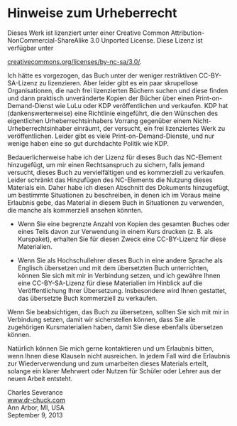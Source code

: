 Hinweise zum Urheberrecht
=========================

Dieses Werk ist lizenziert unter einer Creative Common Attribution-NonCommercial-ShareAlike 3.0 Unported License. Diese Lizenz ist verfügbar unter

[creativecommons.org/licenses/by-nc-sa/3.0/](creativecommons.org/licenses/by-nc-sa/3.0/).

Ich hätte es vorgezogen, das Buch unter der weniger restriktiven CC-BY-SA-Lizenz zu lizenzieren. Aber leider gibt es ein paar skrupellose Organisationen, die nach frei lizenzierten Büchern suchen und diese finden und dann praktisch unveränderte Kopien der Bücher über einen Print-on-Demand-Dienst wie LuLu oder KDP veröffentlichen und verkaufen. KDP hat (dankenswerterweise) eine Richtlinie eingeführt, die den Wünschen des eigentlichen Urheberrechtsinhabers Vorrang gegenüber einem Nicht-Urheberrechtsinhaber einräumt, der versucht, ein frei lizenziertes Werk zu veröffentlichen. Leider gibt es viele Print-on-Demand-Dienste, und nur wenige haben eine so gut durchdachte Politik wie KDP.

Bedauerlicherweise habe ich der Lizenz für dieses Buch das NC-Element hinzugefügt, um mir einen Rechtsanspruch zu sichern, falls jemand versucht, dieses Buch zu vervielfältigen und es kommerziell zu verkaufen. Leider schränkt das Hinzufügen des NC-Elements die Nutzung dieses Materials ein. Daher habe ich diesen Abschnitt des Dokuments hinzugefügt, um bestimmte Situationen zu beschreiben, in denen ich im Voraus meine Erlaubnis gebe, das Material in diesem Buch in Situationen zu verwenden, die manche als kommerziell ansehen könnten.

-   Wenn Sie eine begrenzte Anzahl von Kopien des gesamten Buches oder eines Teils davon zur Verwendung in einem Kurs drucken (z. B. als Kurspaket), erhalten Sie für diesen Zweck eine CC-BY-Lizenz für diese Materialien.

-   Wenn Sie als Hochschullehrer dieses Buch in eine andere Sprache als Englisch übersetzen und mit dem übersetzten Buch unterrichten, können Sie sich mit mir in Verbindung setzen, und ich gewähre Ihnen eine CC-BY-SA-Lizenz für diese Materialien im Hinblick auf die Veröffentlichung Ihrer Übersetzung. Insbesondere wird Ihnen gestattet, das übersetzte Buch kommerziell zu verkaufen.

Wenn Sie beabsichtigen, das Buch zu übersetzen, sollten Sie sich mit mir in Verbindung setzen, damit wir sicherstellen können, dass Sie alle zugehörigen Kursmaterialien haben, damit Sie diese ebenfalls übersetzen können.

Natürlich können Sie mich gerne kontaktieren und um Erlaubnis bitten, wenn Ihnen diese Klauseln nicht ausreichen. In jedem Fall wird die Erlaubnis zur Wiederverwendung und zum umarbeiten dieses Materials erteilt, solange ein klarer Mehrwert oder Nutzen für Schüler oder Lehrer aus der neuen Arbeit entsteht.

Charles Severance\
www.dr-chuck.com \
Ann Arbor, MI, USA\
September 9, 2013

